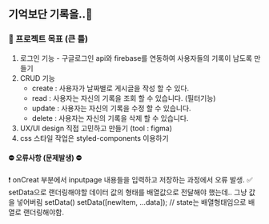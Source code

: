 ## 기억보단 기록을..📝

### 🎯 프로젝트 목표 (큰 틀)

1. 로그인 기능 - 구글로그인 api와 firebase를 연동하여 사용자들의 기록이 남도록 만들기
2. CRUD 기능
   - create : 사용자가 날짜별로 게시글을 작성 할 수 있다.
   - read : 사용자는 자신의 기록을 조회 할 수 있습니다. (필터기능)
   - update : 사용자는 자신의 기록을 수정 할 수 있습니다.
   - delete : 사용자는 자신의 기록을 삭제 할 수 있습니다.
3. UX/UI design 직접 고민하고 만들기 (tool : figma)
4. css 스타일 작업은 styled-components 이용하기



#### ⛔️ 오류사항 (문제발생) ⛔️ 

❗️ onCreat 부분에서 inputpage 내용들을 입력하고 저장하는 과정에서 오류 발생.
✅ setData으로 랜더링해야할 데이터 값의 형태를 배열값으로 전달해야 했는데.. 그냥 값을 넣어버림 setData()
   setData([newItem, ...data]); // state는 배열형태임으로 배열로 랜더링해야함.

